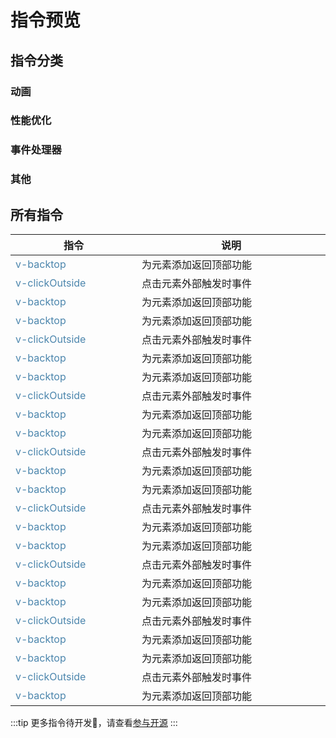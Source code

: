 # 指令预览

## 指令分类

### 动画

### 性能优化

### 事件处理器

### 其他

## 所有指令

|  指令                                           | 说明                        |
|  ---------------------------------------------- |---------------------------  |
|[v-backtop](../directives/v-backtop.md)          | 为元素添加返回顶部功能       |
|[v-clickOutside](../directives/v-clickOutside.md)| 点击元素外部触发时事件       |
|[v-backtop](../directives/v-backtop.md)          | 为元素添加返回顶部功能       |
|[v-backtop](../directives/v-backtop.md)          | 为元素添加返回顶部功能       |
|[v-clickOutside](../directives/v-clickOutside.md)| 点击元素外部触发时事件       |
|[v-backtop](../directives/v-backtop.md)          | 为元素添加返回顶部功能       |
|[v-backtop](../directives/v-backtop.md)          | 为元素添加返回顶部功能       |
|[v-clickOutside](../directives/v-clickOutside.md)| 点击元素外部触发时事件       |
|[v-backtop](../directives/v-backtop.md)          | 为元素添加返回顶部功能       |
|[v-backtop](../directives/v-backtop.md)          | 为元素添加返回顶部功能       |
|[v-clickOutside](../directives/v-clickOutside.md)| 点击元素外部触发时事件       |
|[v-backtop](../directives/v-backtop.md)          | 为元素添加返回顶部功能       |
|[v-backtop](../directives/v-backtop.md)          | 为元素添加返回顶部功能       |
|[v-clickOutside](../directives/v-clickOutside.md)| 点击元素外部触发时事件       |
|[v-backtop](../directives/v-backtop.md)          | 为元素添加返回顶部功能       |
|[v-backtop](../directives/v-backtop.md)          | 为元素添加返回顶部功能       |
|[v-clickOutside](../directives/v-clickOutside.md)| 点击元素外部触发时事件       |
|[v-backtop](../directives/v-backtop.md)          | 为元素添加返回顶部功能       |
|[v-backtop](../directives/v-backtop.md)          | 为元素添加返回顶部功能       |
|[v-clickOutside](../directives/v-clickOutside.md)| 点击元素外部触发时事件       |
|[v-backtop](../directives/v-backtop.md)          | 为元素添加返回顶部功能       |
|[v-backtop](../directives/v-backtop.md)          | 为元素添加返回顶部功能       |
|[v-clickOutside](../directives/v-clickOutside.md)| 点击元素外部触发时事件       |
|[v-backtop](../directives/v-backtop.md)          | 为元素添加返回顶部功能       |

:::tip
更多指令待开发🚧，请查看[参与开源](../directives.md)
:::

<style scoped>
  table {
    display: table;
    width: 100%;
    border-collapse: collapse;
  }
  table a {
    color: #4c86ad;
    text-decoration: none;
  }
</style>
